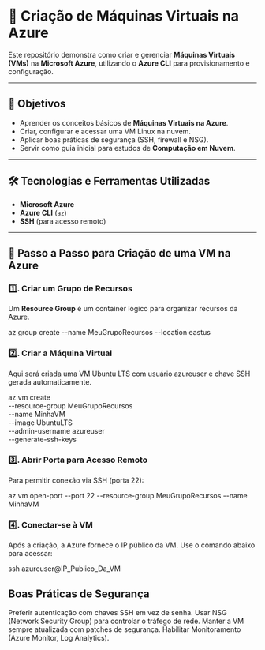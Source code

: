 # 📘 Criação de Máquinas Virtuais na Azure  

Este repositório demonstra como criar e gerenciar **Máquinas Virtuais (VMs)** na **Microsoft Azure**, utilizando o **Azure CLI** para provisionamento e configuração.  

---

## 🔹 Objetivos  
- Aprender os conceitos básicos de **Máquinas Virtuais na Azure**.  
- Criar, configurar e acessar uma VM Linux na nuvem.  
- Aplicar boas práticas de segurança (SSH, firewall e NSG).  
- Servir como guia inicial para estudos de **Computação em Nuvem**.  

---

## 🛠️ Tecnologias e Ferramentas Utilizadas  
- **Microsoft Azure**  
- **Azure CLI** (`az`)  
- **SSH** (para acesso remoto)  

---

## 🚀 Passo a Passo para Criação de uma VM na Azure  

### 1️⃣. Criar um Grupo de Recursos  
Um **Resource Group** é um container lógico para organizar recursos da Azure.  

az group create --name MeuGrupoRecursos --location eastus

### 2️⃣. Criar a Máquina Virtual
Aqui será criada uma VM Ubuntu LTS com usuário azureuser e chave SSH gerada automaticamente.

az vm create \
  --resource-group MeuGrupoRecursos \
  --name MinhaVM \
  --image UbuntuLTS \
  --admin-username azureuser \
  --generate-ssh-keys

### 3️⃣. Abrir Porta para Acesso Remoto
Para permitir conexão via SSH (porta 22):

az vm open-port --port 22 --resource-group MeuGrupoRecursos --name MinhaVM

### 4️⃣. Conectar-se à VM
Após a criação, a Azure fornece o IP público da VM.
Use o comando abaixo para acessar:

ssh azureuser@IP_Publico_Da_VM

## Boas Práticas de Segurança

Preferir autenticação com chaves SSH em vez de senha.
Usar NSG (Network Security Group) para controlar o tráfego de rede.
Manter a VM sempre atualizada com patches de segurança.
Habilitar Monitoramento (Azure Monitor, Log Analytics).
